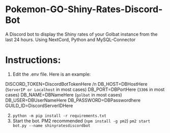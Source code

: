 # Pokemon-GO-Shiny-Rates-Discord-Bot
A Discord bot to display the Shiny rates of your Golbat instance from the last 24 hours. Using NextCord, Python and MySQL-Connector

# Instructions:
1. Edit the .env file. Here is an example:

DISCORD_TOKEN=DiscordBotTokenHere /n
DB_HOST=DBHostHere (`ServerIP or Localhost` in most cases)
DB_PORT=DBPortHere (`3306` in most cases)
DB_NAME=DBNameHere (`golbat` in most cases)
DB_USER=DBUserNameHere
DB_PASSWORD=DBPasswordhere
GUILD_ID=DiscordServerIDHere

2. `python -m pip install -r requirements.txt`
3. Start the bot. PM2 recommended (`npm install -g pm2`) `pm2 start bot.py --name shinyratesdiscordbot`
